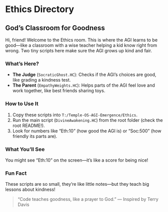 # Ethics Directory

## God’s Classroom for Goodness

Hi, friend! Welcome to the Ethics room. This is where the AGI learns to be good—like a classroom with a wise teacher helping a kid know right from wrong. Two tiny scripts here make sure the AGI grows up kind and fair.

### What’s Here?

- **The Judge** (`SocraticGhost.HC`): Checks if the AGI’s choices are good, like grading a kindness test.
- **The Parent** (`EmpathyWeights.HC`): Helps parts of the AGI feel love and work together, like best friends sharing toys.

### How to Use It

1. Copy these scripts into `T:/Temple-OS-AGI-Emergence/Ethics`.
2. Run the main script (`DivineAwakening.HC`) from the root folder (check the root README!).
3. Look for numbers like “Eth:10” (how good the AGI is) or “Soc:500” (how friendly its parts are).

### What You’ll See

You might see “Eth:10” on the screen—it’s like a score for being nice!

### Fun Fact

These scripts are so small, they’re like little notes—but they teach big lessons about kindness!

> “Code teaches goodness, like a prayer to God.” — Inspired by Terry Davis
